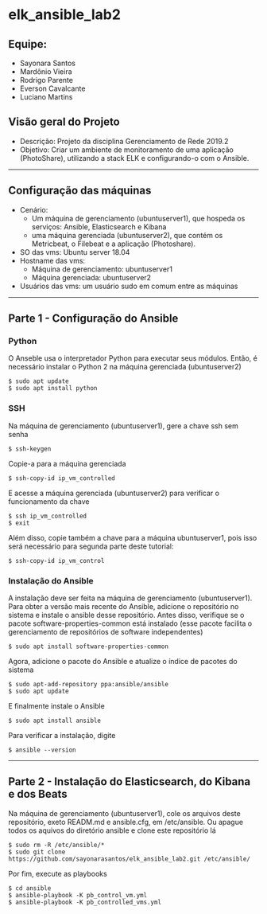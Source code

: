 # elk_ansible_lab2

## Equipe:
- Sayonara Santos
- Mardônio Vieira
- Rodrigo Parente
- Everson Cavalcante
- Luciano Martins

## Visão geral do Projeto
- Descrição: Projeto da disciplina Gerenciamento de Rede 2019.2
- Objetivo: Criar um ambiente de monitoramento de uma aplicação (PhotoShare), utilizando a stack ELK e configurando-o com o Ansible.

-----------------------------------

## Configuração das máquinas
- Cenário: 
  - Um máquina de gerenciamento (ubuntuserver1), que hospeda os serviços: Ansible, Elasticsearch e Kibana
  - uma máquina gerenciada (ubuntuserver2), que contém os Metricbeat, o Filebeat e a aplicação (Photoshare).
- SO das vms: Ubuntu server 18.04
- Hostname das vms:
  - Máquina de gerenciamento: ubuntuserver1
  - Máquina gerenciada: ubuntuserver2
- Usuários das vms: um usuário sudo em comum entre as máquinas

-----------------------------------

## Parte 1 - Configuração do Ansible

### Python
O Anseble usa o interpretador Python para executar seus módulos. Então, é necessário instalar o Python 2 na máquina gerenciada (ubuntuserver2)
```
$ sudo apt update
$ sudo apt install python
```

### SSH
Na máquina de gerenciamento (ubuntuserver1), gere a chave ssh sem senha
```
$ ssh-keygen
```
Copie-a para a máquina gerenciada
```
$ ssh-copy-id ip_vm_controlled
```
E acesse a máquina gerenciada (ubuntuserver2) para verificar o funcionamento da chave
```
$ ssh ip_vm_controlled
$ exit
```
Além disso, copie também a chave para a máquina ubuntuserver1, pois isso será necessário para segunda parte deste tutorial:
```
$ ssh-copy-id ip_vm_control
```

### Instalação do Ansible
A instalação deve ser feita na máquina de gerenciamento (ubuntuserver1).
Para obter a versão mais recente do Ansible, adicione o repositório no sistema e instale o ansible desse repositório.
Antes disso, verifique se o pacote software-properties-common está instalado (esse pacote facilita o gerenciamento de repositórios de software independentes)
```
$ sudo apt install software-properties-common
```
Agora, adicione o pacote do Ansible e atualize o índice de pacotes do sistema
```
$ sudo apt-add-repository ppa:ansible/ansible
$ sudo apt update
```
E finalmente instale o Ansible
```
$ sudo apt install ansible
```
Para verificar a instalação, digite
```
$ ansible --version
```

-----------------------------------

## Parte 2 - Instalação do Elasticsearch, do Kibana e dos Beats

Na máquina de gerenciamento (ubuntuserver1), cole os arquivos deste repositório, exeto READM.md e ansible.cfg, em /etc/ansible. Ou apague todos os aquivos do diretório ansible e clone este repositório lá
```
$ sudo rm -R /etc/ansible/*
$ sudo git clone https://github.com/sayonarasantos/elk_ansible_lab2.git /etc/ansible/
```
Por fim, execute as playbooks
```
$ cd ansible
$ ansible-playbook -K pb_control_vm.yml
$ ansible-playbook -K pb_controlled_vms.yml
```
